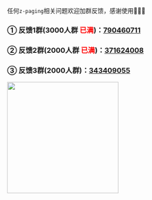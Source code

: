 任何`z-paging`相关问题欢迎加群反馈，感谢使用:low_brightness::low_brightness::low_brightness:
### ① 反馈1群(3000人群 <span style="color:red;">已满</span>)：[790460711](https://jq.qq.com/?_wv=1027&k=vU2fKZZH)

### ② 反馈2群(2000人群 <span style="color:red;">已满</span>)：[371624008](http://qm.qq.com/cgi-bin/qm/qr?_wv=1027&k=avPmibADf2TNi4LxkIwjCE5vbfXpa-r1&authKey=dQ%2FVDAR87ONxI4b32Py%2BvmXbhnopjHN7%2FJPtdsqJdsCPFZB6zDQ17L06Uh0kITUZ&noverify=0&group_code=371624008)

### ③ 反馈3群(2000人群)：[343409055](http://qm.qq.com/cgi-bin/qm/qr?_wv=1027&k=sIaNqiCMIjxGQVksjytCw6R8DSiibHR7&authKey=pp995q8ZzFtl5F2xUwvvceP24QTcguWW%2FRVoDnMa8JZF4L2DmS%2B%2FV%2F5sYrcgPsmW&noverify=0&group_code=343409055)
<img src="/img/qq-group-3.jpg" style="width: 260px"><img>
